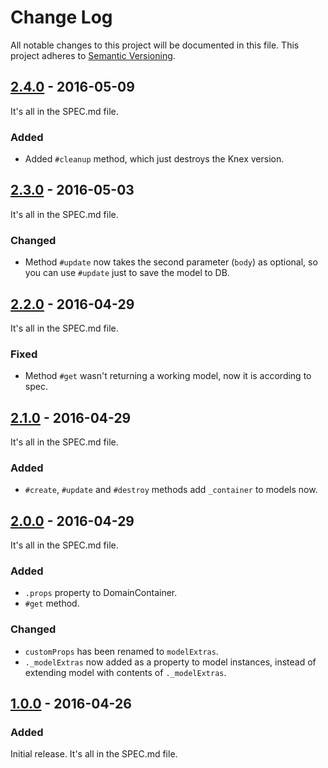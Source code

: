 # Change Log

All notable changes to this project will be documented in this file.  This
project adheres to [Semantic Versioning](http://semver.org/).

## [2.4.0] - 2016-05-09

It's all in the SPEC.md file.

### Added

- Added `#cleanup` method, which just destroys the Knex version.

## [2.3.0] - 2016-05-03

It's all in the SPEC.md file.

### Changed

- Method `#update` now takes the second parameter (`body`) as optional, so you
  can use `#update` just to save the model to DB.

## [2.2.0] - 2016-04-29

It's all in the SPEC.md file.

### Fixed

- Method `#get` wasn't returning a working model, now it is according to spec.

## [2.1.0] - 2016-04-29

It's all in the SPEC.md file.

### Added

- `#create`, `#update` and `#destroy` methods add `_container` to models now.

## [2.0.0] - 2016-04-29

It's all in the SPEC.md file.

### Added

- `.props` property to DomainContainer.
- `#get` method.

### Changed

- `customProps` has been renamed to `modelExtras`.
- `._modelExtras` now added as a property to model instances, instead of
  extending model with contents of `._modelExtras`.

## [1.0.0] - 2016-04-26

### Added

Initial release.  It's all in the SPEC.md file.

[2.4.0]: https://github.com/greduan/domain-container/tree/f9bb3cfd9ecdfa928380c7070bcc46cf59af30cc
[2.3.0]: https://github.com/greduan/domain-container/tree/6b4cbfc1cb0f5b841759197270304e35fa1ec20e
[2.2.0]: https://github.com/greduan/domain-container/tree/2119cd6652c6df034837a0e980b030d35ded81e8
[2.1.0]: https://github.com/greduan/domain-container/tree/6cd8fbb020b24bd86a4f6df192ab1814b0de544c
[2.0.0]: https://github.com/greduan/domain-container/tree/83fde0835c8db9d2cdcbae07defdb8e0a7e5dbdd
[1.0.0]: https://github.com/greduan/domain-container/tree/e519c8b60fa3bb82513e45f1fb62444eb0ba26c5
